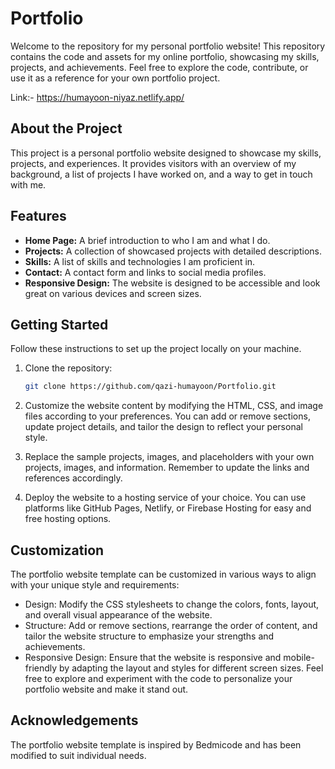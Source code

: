 # Portfolio 

Welcome to the repository for my personal portfolio website! This repository contains the code and assets for my online portfolio, showcasing my skills, projects, and achievements. Feel free to explore the code, contribute, or use it as a reference for your own portfolio project.

Link:- https://humayoon-niyaz.netlify.app/

## About the Project

This project is a personal portfolio website designed to showcase my skills, projects, and experiences. It provides visitors with an overview of my background, a list of projects I have worked on, and a way to get in touch with me.

## Features

- **Home Page:** A brief introduction to who I am and what I do.
- **Projects:** A collection of showcased projects with detailed descriptions.
- **Skills:** A list of skills and technologies I am proficient in.
- **Contact:** A contact form and links to social media profiles.
- **Responsive Design:** The website is designed to be accessible and look great on various devices and screen sizes.

## Getting Started

Follow these instructions to set up the project locally on your machine.

1. Clone the repository:

   ```sh
   git clone https://github.com/qazi-humayoon/Portfolio.git
   ```
2. Customize the website content by modifying the HTML, CSS, and image files according to your preferences. You can add or remove sections, update project details, and tailor the design to reflect your personal style.

3. Replace the sample projects, images, and placeholders with your own projects, images, and information. Remember to update the links and references accordingly.

4. Deploy the website to a hosting service of your choice. You can use platforms like GitHub Pages, Netlify, or Firebase Hosting for easy and free hosting options.
## Customization
The portfolio website template can be customized in various ways to align with your unique style and requirements:

- Design: Modify the CSS stylesheets to change the colors, fonts, layout, and overall visual appearance of the website.
- Structure: Add or remove sections, rearrange the order of content, and tailor the website structure to emphasize your strengths and achievements.
- Responsive Design: Ensure that the website is responsive and mobile-friendly by adapting the layout and styles for different screen sizes.
Feel free to explore and experiment with the code to personalize your portfolio website and make it stand out.
## Acknowledgements
The portfolio website template is inspired by Bedmicode and has been modified to suit individual needs.
